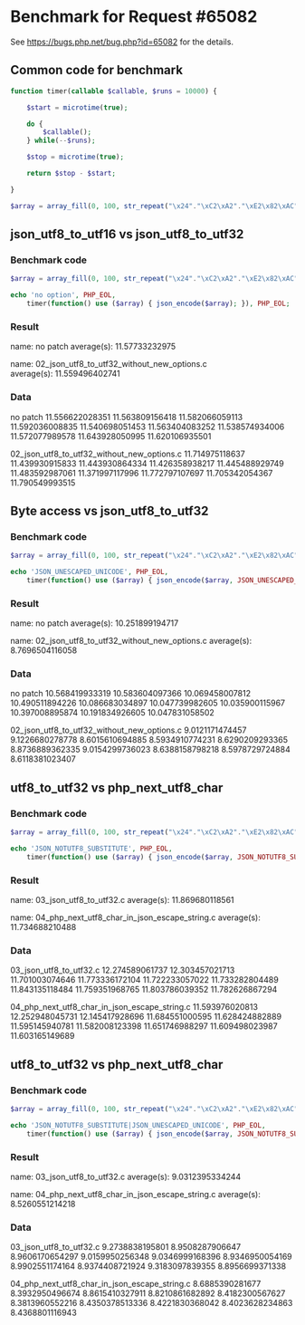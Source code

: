 Benchmark for Request #65082	
============================

See https://bugs.php.net/bug.php?id=65082 for the details.

Common code for benchmark
-------------------------

```php
function timer(callable $callable, $runs = 10000) {

    $start = microtime(true);

    do {
        $callable();
    } while(--$runs);

    $stop = microtime(true);

    return $stop - $start;

}

$array = array_fill(0, 100, str_repeat("\x24"."\xC2\xA2"."\xE2\x82\xAC"."\xF0\xA4\xAD\xA2", 100));
```

json_utf8_to_utf16 vs json_utf8_to_utf32
----------------------------------------

### Benchmark code

```php
$array = array_fill(0, 100, str_repeat("\x24"."\xC2\xA2"."\xE2\x82\xAC"."\xF0\xA4\xAD\xA2", 100));

echo 'no option', PHP_EOL,
    timer(function() use ($array) { json_encode($array); }), PHP_EOL;
```

### Result

name: no patch
average(s): 11.57733232975

name: 02_json_utf8_to_utf32_without_new_options.c   
average(s): 11.559496402741

### Data

no patch
11.556622028351
11.563809156418
11.582066059113
11.592036008835
11.540698051453
11.563404083252
11.538574934006
11.572077989578
11.643928050995
11.620106935501

02_json_utf8_to_utf32_without_new_options.c
11.714975118637
11.439930915833
11.443930864334
11.426358938217
11.445488929749
11.483592987061
11.371997117996
11.772797107697
11.705342054367
11.790549993515

Byte access vs json_utf8_to_utf32
---------------------------------

### Benchmark code

```php
$array = array_fill(0, 100, str_repeat("\x24"."\xC2\xA2"."\xE2\x82\xAC"."\xF0\xA4\xAD\xA2", 100));

echo 'JSON_UNESCAPED_UNICODE', PHP_EOL,
    timer(function() use ($array) { json_encode($array, JSON_UNESCAPED_UNICODE); }), PHP_EOL;
```

### Result

name: no patch
average(s): 10.251899194717

name: 02_json_utf8_to_utf32_without_new_options.c 
average(s): 8.7696504116058

### Data

no patch
10.568419933319
10.583604097366
10.069458007812
10.490511894226
10.086683034897
10.047739982605
10.035900115967
10.397008895874
10.191834926605
10.047831058502

02_json_utf8_to_utf32_without_new_options.c
9.0121171474457
9.1226680278778
8.6015610694885
8.5934910774231
8.6290209293365
8.8736889362335
9.0154299736023
8.6388158798218
8.5978729724884
8.6118381023407

utf8_to_utf32 vs php_next_utf8_char
-----------------------------------

### Benchmark code

```php
$array = array_fill(0, 100, str_repeat("\x24"."\xC2\xA2"."\xE2\x82\xAC"."\xF0\xA4\xAD\xA2", 100));

echo 'JSON_NOTUTF8_SUBSTITUTE', PHP_EOL,
    timer(function() use ($array) { json_encode($array, JSON_NOTUTF8_SUBSTITUTE); }), PHP_EOL;
```

### Result

name: 03_json_utf8_to_utf32.c
average(s): 11.869680118561

name: 04_php_next_utf8_char_in_json_escape_string.c
average(s): 11.734688210488

### Data

03_json_utf8_to_utf32.c
12.274589061737
12.303457021713
11.701003074646
11.773336172104
11.722233057022
11.733282804489
11.843135118484
11.759351968765
11.803786039352
11.782626867294

04_php_next_utf8_char_in_json_escape_string.c
11.593976020813
12.252948045731
12.145417928696
11.684551000595
11.628424882889
11.595145940781
11.582008123398
11.651746988297
11.609498023987
11.603165149689

utf8_to_utf32 vs php_next_utf8_char
-----------------------------------

### Benchmark code

```php
$array = array_fill(0, 100, str_repeat("\x24"."\xC2\xA2"."\xE2\x82\xAC"."\xF0\xA4\xAD\xA2", 100));

echo 'JSON_NOTUTF8_SUBSTITUTE|JSON_UNESCAPED_UNICODE', PHP_EOL,
    timer(function() use ($array) { json_encode($array, JSON_NOTUTF8_SUBSTITUTE|JSON_UNESCAPED_UNICODE); }), PHP_EOL;
```

### Result

name: 03_json_utf8_to_utf32.c
average(s): 9.0312395334244

name: 04_php_next_utf8_char_in_json_escape_string.c
average(s): 8.5260551214218

### Data

03_json_utf8_to_utf32.c
9.2738838195801
8.9508287906647
8.9606170654297
9.0159950256348
9.0346999168396
8.9346950054169
8.9902551174164
8.9374408721924
9.3183097839355
8.8956699371338

04_php_next_utf8_char_in_json_escape_string.c
8.6885390281677
8.3932950496674
8.8615410327911
8.8210861682892
8.4182300567627
8.3813960552216
8.4350378513336
8.4221830368042
8.4023628234863
8.4368801116943
